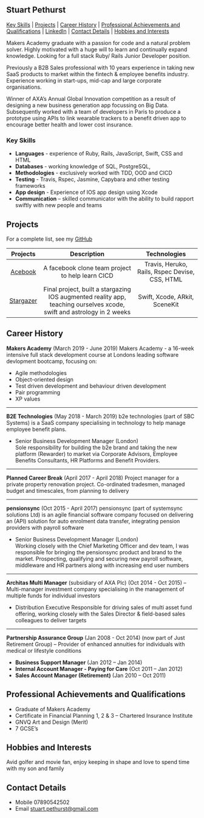 ## Stuart Pethurst

[Key Skills](#key-skills) | [Projects](#projects) | [Career History](#career-history) | [Professional Achievements and Qualifications](#professional-achievements-and-qualifications) | [LinkedIn](https://www.linkedin.com/in/stuartpethurst/) | [Contact Details](#contact-details) | [Hobbies and Interests](#hobbies-and-interests)

Makers Academy graduate with a passion for code and a natural problem solver. Highly motivated with a huge will to learn and continually expand knowledge. Looking for a full stack Ruby/ Rails Junior Developer position.

Previously a B2B Sales professional with 10 years experience in taking new SaaS products to market within the fintech & employee benefits industry. Experience working in start-ups, mid-cap and large corporate organisations.   

Winner of AXA’s Annual Global Innovation competition as a result of designing a new business generation app focussing on Big Data. Subsequently worked with a team of developers in Paris to produce a prototype using APIs to link wearable trackers to a benefit driven app to encourage better health and lower cost insurance.

### Key Skills

* **Languages** - experience of Ruby, Rails, JavaScript, Swift, CSS and HTML
* **Databases** - working knowledge of SQL, PostgreSQL, 
* **Methodologies** - exclusively worked with TDD, OOD and CICD
* **Testing** - Travis, Rspec, Jasmine, Capybara and other testing frameworks
* **App design** -  Experience of IOS app design using Xcode 
* **Communication** – skilled communicator with the ability to build rapport swiftly with new people and teams

## Projects
For a complete list, see my [GitHub](https://github.com/stuartpet?tab=repositories)

| Projects  	| Description                                              	| Technologies 	|   
|:---------:	|:--------------------------------------------------------:	|:------------:	|
| [Acebook](https://github.com/stuartpet/acebook-steam)         	|   A facebook clone team project to help learn CICD  |   Travis, Heruko, Rails, Rspec Devise, CSS, HTML           	| 
| [Stargazer](https://github.com/jo-quin/stargazer)          	|   Final project, built a stargazing IOS augmented reality app, teaching ourselves xcode, swift and astrology in 2 weeks                                                    	|  Swift, Xcode, ARkit, SceneKit          	|   	

## Career History

**Makers Academy** (March 2019 - June 2019)
Makers Academy -  a 16-week intensive full stack development course at Londons leading software devlopment bootcamp, focusing on:

* Agile methodologies
* Object-oriented design
* Test driven development and behaviour driven development
* Pair programming
* XP values

---

**B2E Technologies** (May 2018 - March 2019)
b2e technologies (part of SBC Systems) is a SaaS company specialising in technology to help manage employee benefit plans.

* Senior Business Development Manager (London)                                                   
Sole responsibility for building the b2e brand and taking the new platform (Rewarder) to market via Corporate Advisors, Employee Benefits Consultants, HR Platforms and Benefit Providers.     

---
                                                                                                         
**Planned Career Break** (April 2017 - April 2018)
Project manager for a private property renovation project. Co-ordinated tradesmen, managed budget and timescales, from planning to delivery

---

**pensionsync** (Oct 2015 - April 2017)
pensionsync (part of systemsync solutions Ltd) is an agile financial software company focused on delivering an (API) solution for auto enrolment data transfer, integrating pension providers with payroll software

* Senior Business Development Manager (London)                                                       
Working closely with the Chief Marketing Officer and dev team, I was responsible for bringing the pensionsync product and brand to the market. Prospecting, qualifying and securing new payroll software, middleware and HR partners along with increasing end user numbers 

---

**Architas Multi Manager** (subsidiary of AXA Plc) (Oct 2014 - Oct 2015) – Multi-manager investment company specialising in the management of multiple funds for individual investors

* Distribution Executive Responsible for driving sales of multi asset fund offering, working closely with the Sales Director & field-based sales colleagues to deliver targets

---

**Partnership Assurance Group**  (Jan 2008 - Oct 2014)
(now part of Just Retirement Group) – Provider of enhanced annuities for individuals with medical or lifestyle conditions

* **Business Support Manager** (Jan 2012 – Jan 2014)                                                                                    
* **Internal Account Manager - Paying for Care** (Oct 2011 – Jan 2012)                                                          
* **Sales Account Manager (Retirement)** (Jan 2010 – Oct 2011)                                                                                       
## Professional Achievements and Qualifications
* Graduate of Makers Academy
* Certificate in Financial Planning 1, 2 & 3 – Chartered Insurance Institute 
* GNVQ Art and Design (Merit)
* 7 GCSE’s

## Hobbies and Interests
Avid golfer and movie fan, enjoy keeping in shape and love to spend time with my son and family

## Contact Details
* Mobile 07890542502
* Email stuart.pethurst@gmail.com



